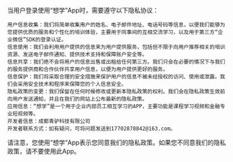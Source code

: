 

当用户登录使用“想学”App时，需要遵守以下隐私协议：

    用户信息收集：我们将简单收集用户的姓名、电子邮件地址、电话号码等信息，以便我们能够为您提供优质的服务和个性化的培训体验，主要用于同事间的互相交流学习，以及用于第三方“企业微信”SDK的登录认证。
    信息使用：我们会利用用户提供的信息来为用户提供服务，包括但不限于向用户推荐相关的培训资源、发送电子邮件通知、提供技术支持和保障账户安全等。
    信息共享：我们绝不会将用户的信息出售或出租给任何第三方。我们只会在必要的情况下与我们的服务提供商和合作伙伴共享用户信息，以便为用户提供更好的服务。
    信息保护：我们将采取合理的安全措施来保护用户的信息不被未经授权的访问、使用或泄露。我们会采用安全技术和程序来保障您的个人信息安全。
    隐私政策的变更：我们保留在任何时候修改或更新本隐私政策的权利。我们会在隐私政策生效前向用户发送通知，并且在我们的网站上公布最新的隐私政策。
    应用信息：“想学”是一个用于企业内部员工相互学习的APP，主要功能是课程学习视频和金融专业短视频等。
    开发者信息：成都青驴科技有限公司
    开发者联系方式：如有疑问，可将问题发送到17702878842@163.com。
    

请注意，您使用“想学”App表示您同意我们的隐私政策。如果您不同意我们的隐私政策，请不要使用此App。

